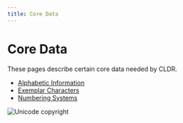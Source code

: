 ```yaml
---
title: Core Data
---
```


# Core Data

These pages describe certain core data needed by CLDR.

- [Alphabetic Information](https://cldr.unicode.org/translation/core-data/characters)
- [Exemplar Characters](https://cldr.unicode.org/translation/core-data/exemplars)
- [Numbering Systems](https://cldr.unicode.org/translation/core-data/numbering-systems)

![Unicode copyright](https://www.unicode.org/img/hb_notice.gif)